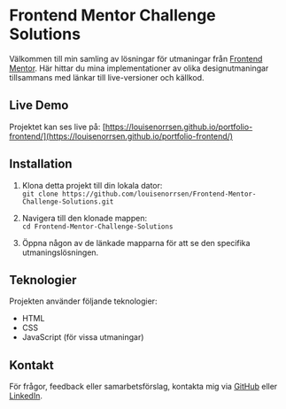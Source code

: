 # Frontend Mentor Challenge Solutions
Välkommen till min samling av lösningar för utmaningar från [Frontend Mentor](https://www.frontendmentor.io/). Här hittar du mina implementationer av olika designutmaningar tillsammans med länkar till live-versioner och källkod.    

## Live Demo

Projektet kan ses live på: [https://louisenorrsen.github.io/portfolio-frontend/](https://louisenorrsen.github.io/portfolio-frontend/)  

## Installation

1. Klona detta projekt till din lokala dator:  
`git clone https://github.com/louisenorrsen/Frontend-Mentor-Challenge-Solutions.git`

2. Navigera till den klonade mappen:  
`cd Frontend-Mentor-Challenge-Solutions`

3. Öppna någon av de länkade mapparna för att se den specifika utmaningslösningen.

## Teknologier

Projekten använder följande teknologier:

- HTML
- CSS
- JavaScript (för vissa utmaningar)

## Kontakt

För frågor, feedback eller samarbetsförslag, kontakta mig via [GitHub](https://github.com/louisenorrsen) eller [LinkedIn](https://www.linkedin.com/in/louise-norrsén/).
